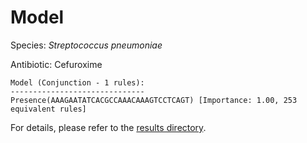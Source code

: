 
# Model

Species: *Streptococcus pneumoniae*

Antibiotic: Cefuroxime

```
Model (Conjunction - 1 rules):
------------------------------
Presence(AAAGAATATCACGCCAAACAAAGTCCTCAGT) [Importance: 1.00, 253 equivalent rules]

```

For details, please refer to the [results directory](../../../../../results/scm_b/streptococcus%20pneumoniae/cefuroxime/repeat_9/).

